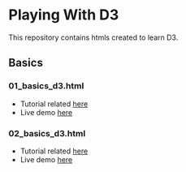 # Playing With D3

This repository contains htmls created to learn D3.

## Basics
### 01_basics_d3.html
 - Tutorial related [here](https://www.dashingd3js.com/table-of-contents)
 - Live demo [here](http://d3.juandanielc.com/01_basics_d3)

### 02_basics_d3.html
 - Tutorial related [here](https://www.youtube.com/watch?v=n5NcCoa9dDU&list=PL6il2r9i3BqH9PmbOf5wA5E1wOG3FT22p)
 - Live demo [here](http://d3.juandanielc.com/02_basics_d3)
